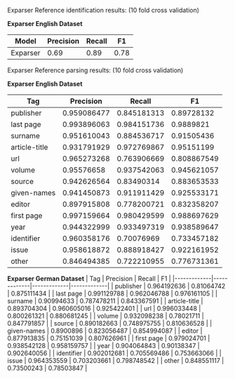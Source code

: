 Exparser Reference identification results: (10 fold cross validation)

**Exparser English Dataset**


| Model         | Precision   | Recall      | F1          |
|-------------|-------------|-------------|-------------|
|  Exparser  | 0.69 | 0.89 | 0.78 |





Exparser Reference parsing results: (10 fold cross validation)

**Exparser English Dataset**

| Tag         | Precision   | Recall      | F1          |
|-------------|-------------|-------------|-------------|
| publisher   | 0.959086477 | 0.845181313 | 0.89728132  |
| last page       | 0.993896063 | 0.984151736 | 0.9889821   |
| surname     | 0.951610043 | 0.884536717 | 0.91505436  |
| article-title       | 0.931791929 | 0.972769867 | 0.95151199  |
| url         | 0.965273268 | 0.763906669 | 0.808867549 |
| volume      | 0.95576658  | 0.937542063 | 0.945621057 |
| source      | 0.942626564 | 0.83490314  | 0.883653533 |
| given-names | 0.941450873 | 0.911911429 | 0.925533171 |
| editor      | 0.897915808 | 0.778200721 | 0.832358207 |
| first page       | 0.997159664 | 0.980429599 | 0.988697629 |
| year        | 0.944322999 | 0.933497319 | 0.938589647 |
| identifier  | 0.960358176 | 0.70076969  | 0.733457182 |
| issue       | 0.958618872 | 0.888918427 | 0.922161952 |
| other       | 0.846494385 | 0.722210955 | 0.776731361 |



**Exparser German Dataset**
| Tag         | Precision   | Recall      | F1          |
|-------------|-------------|-------------|-------------|
| publisher   | 0.964192636 | 0.81064742  | 0.875111434 |
| last page       | 0.991129788 | 0.962046788 | 0.976161105 |
| surname     | 0.90994633  | 0.787478211 | 0.843367591 |
| article-title       | 0.893704304 | 0.960605016 | 0.925422401 |
| url         | 0.996033448 | 0.800261321 | 0.880681245 |
| volume      | 0.932098238 | 0.78021711  | 0.847791857 |
| source      | 0.890182663 | 0.748975755 | 0.810636528 |
| given-names | 0.8900896   | 0.823056487 | 0.854994087 |
| editor      | 0.877913835 | 0.75151039  | 0.807626961 |
| first page       | 0.979024701 | 0.938542128 | 0.958159757 |
| year        | 0.904064843 | 0.90138347  | 0.902640056 |
| identifier  | 0.902012681 | 0.705569486 | 0.753663066 |
| issue       | 0.964353559 | 0.703203661 | 0.798748542 |
| other       | 0.848551117 | 0.73500243  | 0.78503847  |



